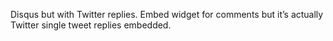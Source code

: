 Disqus but with Twitter replies. Embed widget for comments but it’s actually Twitter single tweet replies embedded.